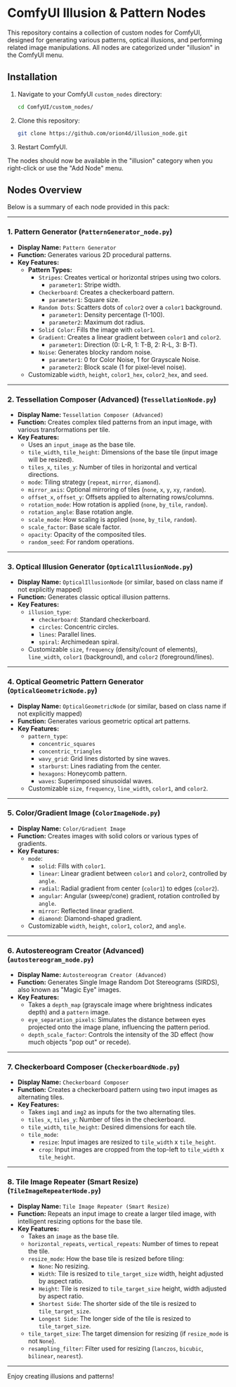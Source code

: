 # ComfyUI Illusion & Pattern Nodes

This repository contains a collection of custom nodes for ComfyUI, designed for generating various patterns, optical illusions, and performing related image manipulations. All nodes are categorized under "illusion" in the ComfyUI menu.

## Installation

1.  Navigate to your ComfyUI `custom_nodes` directory:
    ```bash
    cd ComfyUI/custom_nodes/
    ```
2.  Clone this repository:
    ```bash
    git clone https://github.com/orion4d/illusion_node.git
    ```
3.  Restart ComfyUI.

The nodes should now be available in the "illusion" category when you right-click or use the "Add Node" menu.

## Nodes Overview

Below is a summary of each node provided in this pack:

---

### 1. Pattern Generator (`PatternGenerator_node.py`)

*   **Display Name:** `Pattern Generator`
*   **Function:** Generates various 2D procedural patterns.
*   **Key Features:**
    *   **Pattern Types:**
        *   `Stripes`: Creates vertical or horizontal stripes using two colors.
            *   `parameter1`: Stripe width.
        *   `Checkerboard`: Creates a checkerboard pattern.
            *   `parameter1`: Square size.
        *   `Random Dots`: Scatters dots of `color2` over a `color1` background.
            *   `parameter1`: Density percentage (1-100).
            *   `parameter2`: Maximum dot radius.
        *   `Solid Color`: Fills the image with `color1`.
        *   `Gradient`: Creates a linear gradient between `color1` and `color2`.
            *   `parameter1`: Direction (0: L-R, 1: T-B, 2: R-L, 3: B-T).
        *   `Noise`: Generates blocky random noise.
            *   `parameter1`: 0 for Color Noise, 1 for Grayscale Noise.
            *   `parameter2`: Block scale (1 for pixel-level noise).
    *   Customizable `width`, `height`, `color1_hex`, `color2_hex`, and `seed`.

---

### 2. Tessellation Composer (Advanced) (`TessellationNode.py`)

*   **Display Name:** `Tessellation Composer (Advanced)`
*   **Function:** Creates complex tiled patterns from an input image, with various transformations per tile.
*   **Key Features:**
    *   Uses an `input_image` as the base tile.
    *   `tile_width`, `tile_height`: Dimensions of the base tile (input image will be resized).
    *   `tiles_x`, `tiles_y`: Number of tiles in horizontal and vertical directions.
    *   `mode`: Tiling strategy (`repeat`, `mirror`, `diamond`).
    *   `mirror_axis`: Optional mirroring of tiles (`none`, `x`, `y`, `xy`, `random`).
    *   `offset_x`, `offset_y`: Offsets applied to alternating rows/columns.
    *   `rotation_mode`: How rotation is applied (`none`, `by_tile`, `random`).
    *   `rotation_angle`: Base rotation angle.
    *   `scale_mode`: How scaling is applied (`none`, `by_tile`, `random`).
    *   `scale_factor`: Base scale factor.
    *   `opacity`: Opacity of the composited tiles.
    *   `random_seed`: For random operations.

---

### 3. Optical Illusion Generator (`OpticalIllusionNode.py`)

*   **Display Name:** `OpticalIllusionNode` (or similar, based on class name if not explicitly mapped)
*   **Function:** Generates classic optical illusion patterns.
*   **Key Features:**
    *   `illusion_type`:
        *   `checkerboard`: Standard checkerboard.
        *   `circles`: Concentric circles.
        *   `lines`: Parallel lines.
        *   `spiral`: Archimedean spiral.
    *   Customizable `size`, `frequency` (density/count of elements), `line_width`, `color1` (background), and `color2` (foreground/lines).

---

### 4. Optical Geometric Pattern Generator (`OpticalGeometricNode.py`)

*   **Display Name:** `OpticalGeometricNode` (or similar, based on class name if not explicitly mapped)
*   **Function:** Generates various geometric optical art patterns.
*   **Key Features:**
    *   `pattern_type`:
        *   `concentric_squares`
        *   `concentric_triangles`
        *   `wavy_grid`: Grid lines distorted by sine waves.
        *   `starburst`: Lines radiating from the center.
        *   `hexagons`: Honeycomb pattern.
        *   `waves`: Superimposed sinusoidal waves.
    *   Customizable `size`, `frequency`, `line_width`, `color1`, and `color2`.

---

### 5. Color/Gradient Image (`ColorImageNode.py`)

*   **Display Name:** `Color/Gradient Image`
*   **Function:** Creates images with solid colors or various types of gradients.
*   **Key Features:**
    *   `mode`:
        *   `solid`: Fills with `color1`.
        *   `linear`: Linear gradient between `color1` and `color2`, controlled by `angle`.
        *   `radial`: Radial gradient from center (`color1`) to edges (`color2`).
        *   `angular`: Angular (sweep/cone) gradient, rotation controlled by `angle`.
        *   `mirror`: Reflected linear gradient.
        *   `diamond`: Diamond-shaped gradient.
    *   Customizable `width`, `height`, `color1`, `color2`, and `angle`.

---

### 6. Autostereogram Creator (Advanced) (`autostereogram_node.py`)

*   **Display Name:** `Autostereogram Creator (Advanced)`
*   **Function:** Generates Single Image Random Dot Stereograms (SIRDS), also known as "Magic Eye" images.
*   **Key Features:**
    *   Takes a `depth_map` (grayscale image where brightness indicates depth) and a `pattern` image.
    *   `eye_separation_pixels`: Simulates the distance between eyes projected onto the image plane, influencing the pattern period.
    *   `depth_scale_factor`: Controls the intensity of the 3D effect (how much objects "pop out" or recede).

---

### 7. Checkerboard Composer (`CheckerboardNode.py`)

*   **Display Name:** `Checkerboard Composer`
*   **Function:** Creates a checkerboard pattern using two input images as alternating tiles.
*   **Key Features:**
    *   Takes `img1` and `img2` as inputs for the two alternating tiles.
    *   `tiles_x`, `tiles_y`: Number of tiles in the checkerboard.
    *   `tile_width`, `tile_height`: Desired dimensions for each tile.
    *   `tile_mode`:
        *   `resize`: Input images are resized to `tile_width` x `tile_height`.
        *   `crop`: Input images are cropped from the top-left to `tile_width` x `tile_height`.

---

### 8. Tile Image Repeater (Smart Resize) (`TileImageRepeaterNode.py`)

*   **Display Name:** `Tile Image Repeater (Smart Resize)`
*   **Function:** Repeats an input image to create a larger tiled image, with intelligent resizing options for the base tile.
*   **Key Features:**
    *   Takes an `image` as the base tile.
    *   `horizontal_repeats`, `vertical_repeats`: Number of times to repeat the tile.
    *   `resize_mode`: How the base tile is resized before tiling:
        *   `None`: No resizing.
        *   `Width`: Tile is resized to `tile_target_size` width, height adjusted by aspect ratio.
        *   `Height`: Tile is resized to `tile_target_size` height, width adjusted by aspect ratio.
        *   `Shortest Side`: The shorter side of the tile is resized to `tile_target_size`.
        *   `Longest Side`: The longer side of the tile is resized to `tile_target_size`.
    *   `tile_target_size`: The target dimension for resizing (if `resize_mode` is not `None`).
    *   `resampling_filter`: Filter used for resizing (`lanczos`, `bicubic`, `bilinear`, `nearest`).

---

Enjoy creating illusions and patterns!

